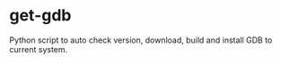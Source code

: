 get-gdb
=======

Python script to auto check version, download, build and install GDB to current system.
